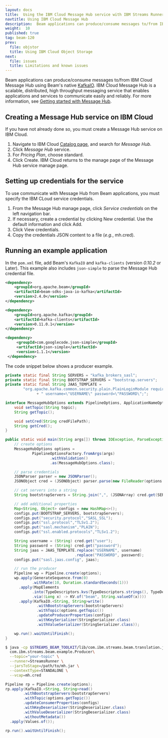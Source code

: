```yaml
---
layout: docs
title:  Using the IBM Cloud Message Hub service with IBM Streams Runner for Apache Beam
navtitle: Using IBM Cloud Message Hub
description:  Beam applications can produce/consume messages to/from IBM Cloud Message Hub using Beam's native KafkaIO.
weight:  10
published: true
tag: beam-120
prev:
  file: objstor
  title: Using IBM Cloud Object Storage
next:
  file: issues
  title: Limitations and known issues
---
```


Beam applications can produce/consume messages to/from IBM Cloud Message Hub
using Beam's native [KafkaIO](https://beam.apache.org/documentation/sdks/javadoc/2.4.0/org/apache/beam/sdk/io/kafka/KafkaIO.html).
IBM Cloud Message Hub is a scalable, distributed, high throughput messaging
service that enables applications and services to communicate easily and
reliably. For more information, see [Getting started with Message Hub](https://console.bluemix.net/docs/services/MessageHub/index.html).

## Creating a Message Hub service on IBM Cloud

If you have not already done so, you must create a Message Hub service on IBM Cloud.

1. Navigate to IBM Cloud [Catalog page](https://console.bluemix.net/catalog/), and search for *Message Hub*.
2. Click *Message Hub* service.
3. For *Pricing Plan*, choose standard.
4. Click Create. IBM Cloud returns to the manage page of the Message Hub service manage page.

## Setting up credentials for the service

To use communicate with Message Hub from Beam applications, you must specify the IBM CLoud service credentials.

1. From the Message Hub manage page, click *Service credentials* on the left navigation bar.
2. If necessary, create a credential by clicking New credential. Use the default information and click Add.
3. Click View credentials.
4. Copy the credentials JSON content to a file (_e.g._, mh.cred).

## Running an example application

In the `pom.xml` file, add Beam's `KafkaIO` and `kafka-clients` (version *0.10.2* or Later). This example also includes `json-simple` to parse the Message Hub credential file.

```xml
<dependency>
    <groupId>org.apache.beam</groupId>
    <artifactId>beam-sdks-java-io-kafka</artifactId>
    <version>2.4.0</version>
</dependency>

<dependency>
    <groupId>org.apache.kafka</groupId>
    <artifactId>kafka-clients</artifactId>
    <version>0.11.0.1</version>
</dependency>

<dependency>
     <groupId>com.googlecode.json-simple</groupId>
     <artifactId>json-simple</artifactId>
     <version>1.1.1</version>
 </dependency>
```

The code snippet below shows a producer example.

```java
private static final String SERVERS = "kafka_brokers_sasl";
private static final String BOOTSTRAP_SERVERS = "bootstrap.servers";
private static final String JAAS_TEMPLATE =
        "org.apache.kafka.common.security.plain.PlainLoginModule required"
              + " username=\"USERNAME\" password=\"PASSWORD\";";

interface MessageHubOptions extends PipelineOptions, ApplicationNameOptions {
    void setTopic(String topic);
    String getTopic();

    void setCred(String credFilePath);
    String getCred();
}

public static void main(String args[]) throws IOException, ParseException {
    // create options
    MessageHubOptions options =
            PipelineOptionsFactory.fromArgs(args)
                    .withValidation()
                    .as(MessageHubOptions.class);

    // parse credentials
    JSONParser parser = new JSONParser();
    JSONObject cred = (JSONObject) parser.parse(new FileReader(options.getCred()));

    // cat servers into a string
    String bootstrapServers = String.join(",", (JSONArray) cred.get(SERVERS));

    // add additional properties
    Map<String, Object> configs = new HashMap<>();
    configs.put(BOOTSTRAP_SERVERS, bootstrapServers);
    configs.put("security.protocol","SASL_SSL");
    configs.put("ssl.protocol","TLSv1.2");
    configs.put("sasl.mechanism","PLAIN");
    configs.put("ssl.enabled.protocols","TLSv1.2");

    String username = (String) cred.get("user");
    String password = (String) cred.get("password");
    String jaas = JAAS_TEMPLATE.replace("USERNAME", username)
                               .replace("PASSWORD", password);
    configs.put("sasl.jaas.config", jaas);

    // run the producer
    Pipeline wp = Pipeline.create(options);
    wp.apply(GenerateSequence.from(0)
            .withRate(10, Duration.standardSeconds(1)))
      .apply(MapElements
            .into(TypeDescriptors.kvs(TypeDescriptors.strings(), TypeDescriptors.strings()))
            .via((Long x) -> KV.of("beam", String.valueOf(x))))
      .apply(KafkaIO.<String, String>write()
              .withBootstrapServers(bootstrapServers)
              .withTopic(options.getTopic())
              .updateProducerProperties(configs)
              .withKeySerializer(StringSerializer.class)
              .withValueSerializer(StringSerializer.class));

    wp.run().waitUntilFinish();
}
```

```bash
$ java -cp $STREAMS_BEAM_TOOLKIT/lib/com.ibm.streams.beam.translation.jar:$STREAMS_INSTALL/lib/com.ibm.streams.operator.samples.jar:/path/to/mh.jar \
  com.ibm.streams.beam.example.Producer\
  --topic="your-topic" \
  --runner=StreamsRunner \
  --jarsToStage=/path/to/mh.jar \
  --contextType=STANDALONE \
  --vcap=mh.cred
```

```java
Pipeline rp = Pipeline.create(options);
rp.apply(KafkaIO.<String, String>read()
        .withBootstrapServers(bootstrapServers)
        .withTopic(options.getTopic())
        .updateConsumerProperties(configs)
        .withKeyDeserializer(StringDeserializer.class)
        .withValueDeserializer(StringDeserializer.class)
        .withoutMetadata())
  .apply(Values.of());

rp.run().waitUntilFinish();
```
